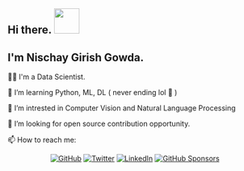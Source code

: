 
## Hi there. <img src="https://raw.githubusercontent.com/MartinHeinz/MartinHeinz/master/wave.gif" width="50px">
## I'm Nischay Girish Gowda.

:man_technologist: I'm a Data Scientist.

🌱 I’m learning Python, ML, DL ( never ending lol :rofl: )

:robot: I’m intrested in Computer Vision and Natural Language Processing  

:handshake: I’m looking for open source contribution opportunity.

📫 How to reach me: 
<p align="center">
	<a href="https://github.com/nischaygowda105"><img src="https://img.shields.io/github/followers/nischaygowda105.svg?label=GitHub&style=social" alt="GitHub"></a>
	<a href="https://twitter.com/Nischay"><img src="https://img.shields.io/twitter/follow/Nischay?label=Twitter&style=social" alt="Twitter"></a>
	<a href="https://www.linkedin.com/in/nischaygirishgowda"><img src="https://img.shields.io/badge/linkedin--_.svg?style=social&logo=linkedin" alt="LinkedIn"></a>
	<a href="https://github.com/sponsors/nischaygowda105"><img src="https://img.shields.io/badge/GitHub_Sponsors--_.svg?style=social&logo=github&logoColor=EA4AAA" alt="GitHub Sponsors"></a>
</p>
<!-- To get stats board [YOUR github stats](https://github-readme-stats.vercel.app/api?username=nischaygowda105)

